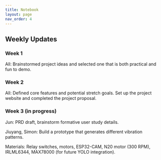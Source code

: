 ```yaml
---
title: Notebook
layout: page
nav_order: 4
---
```


## Weekly Updates
### Week 1
All: Brainstormed project ideas and selected one that is both practical and fun to demo.

### Week 2
All: Defined core features and potential stretch goals. Set up the project website and completed the project proposal.

### Week 3 (in progress)
Jun: PRD draft, brainstorm formative user study details.

Jiuyang, Simon: Build a prototype that generates different vibration patterns.

Materials: Relay switches, motors, ESP32-CAM, N20 motor (300 RPM), IRLML6344, MAX78000 (for future YOLO integration).